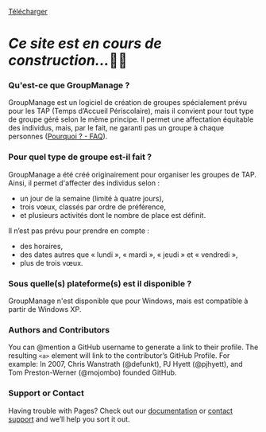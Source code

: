 <a class="btn" href="https://github.com/GroupManage">Télécharger</a>
# *Ce site est en cours de construction...*:wrench::nut_and_bolt:
### Qu'est-ce que GroupManage ?
GroupManage est un logiciel de création de groupes spécialement prévu pour les TAP (Temps d’Accueil Périscolaire), mais il convient pour tout type de groupe géré selon le même principe. Il permet une affectation équitable des individus, mais, par le fait, ne garanti pas un groupe à chaque personnes ([Pourquoi ? - FAQ](goupmanage.github.io/FAQ.html#Pourquoi_peut_il_y_avoir_des_non_admissions)).

### Pour quel type de groupe est-il fait ?
GroupManage a été créé originairement pour organiser les groupes de TAP. Ainsi, il permet d'affecter des individus selon :
* un jour de la semaine (limité à quatre jours),
* trois vœux, classés par ordre de préférence,
* et plusieurs activités dont le nombre de place est définit.

Il n’est pas prévu pour prendre en compte :
* des horaires,
* des dates autres que « lundi », « mardi », « jeudi » et « vendredi »,
* plus de trois vœux.

### Sous quelle(s) plateforme(s) est il disponible ?
GroupManage n'est disponible que pour Windows, mais est compatible à partir de Windows XP.

### Authors and Contributors
You can @mention a GitHub username to generate a link to their profile. The resulting `<a>` element will link to the contributor’s GitHub Profile. For example: In 2007, Chris Wanstrath (@defunkt), PJ Hyett (@pjhyett), and Tom Preston-Werner (@mojombo) founded GitHub.

### Support or Contact
Having trouble with Pages? Check out our [documentation](https://help.github.com/pages) or [contact support](https://github.com/contact) and we’ll help you sort it out.
